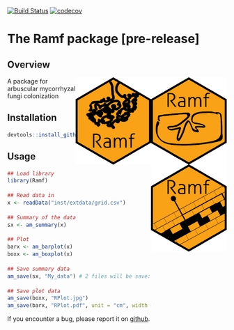
[![Build Status](https://travis-ci.org/mchiapello/Ramf.svg?branch=master)](https://travis-ci.org/mchiapello/Ramf)
[![codecov](https://codecov.io/gh/mchiapello/Ramf/branch/master/graph/badge.svg)](https://codecov.io/gh/mchiapello/Ramf)

# The **Ramf** package [pre-release]

## Overview
<img align = "right" src="inst/extdata/Ramf.png" height="200">
<img align = "right" src="inst/extdata/Ramf2.png" height="200">
<img align = "right" src="inst/extdata/Ramf3.png" height="200">

A package for arbuscular mycorrhyzal fungi colonization

## Installation


```r
devtools::install_github("mchiapello/Ramf")
```

## Usage


```r
## Load library
library(Ramf)

## Read data in
x <- readData("inst/extdata/grid.csv")

## Summary of the data
sx <- am_summary(x)

## Plot
barx <- am_barplot(x)
boxx <- am_boxplot(x)

## Save summary data
am_save(sx, "My_data") # 2 files will be save: "My_data_per_Sample.csv" and "My_data_per_Replicate.csv"

## Save plot data
am_save(boxx, "RPlot.jpg")
am_save(barx, "RPlot.pdf", unit = "cm", width = 20, height = 20, dpi = 300) # set image unit, dimention and quality
```



If you encounter a bug, please report it on [github](https://github.com/mchiapello/Ramf/issues).

